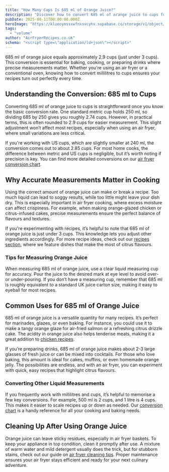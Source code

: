 ```yaml
---
title: "How Many Cups Is 685 ml of Orange Juice?"
description: "Discover how to convert 685 ml of orange juice to cups for perfect baking and cooking every time. Includes handy air fryer tips!"
pubDate: 2025-08-11T00:00:00.000Z
heroImage: "https://klueoymssxwfnxsvcyhv.supabase.co/storage/v1/object/public/md/how-many-cups-is-685-ml-of-orange-juice-9f4e85b2.webp"
tags:
  - "volume"
author: "AirFryerRecipes.co.uk"
schema: "<script type=\"application/ld+json\"></script>"
---
```


<p>685 ml of orange juice equals approximately 2.9 cups (just under 3 cups). This conversion is essential for baking, cooking, or preparing drinks where precise measurements matter. Whether you're using an air fryer or a conventional oven, knowing how to convert millilitres to cups ensures your recipes turn out perfectly every time.</p>

<h2>Understanding the Conversion: 685 ml to Cups</h2>
<p>Converting 685 ml of orange juice to cups is straightforward once you know the basic conversion rate. One standard metric cup holds 250 ml, so dividing 685 by 250 gives you roughly 2.74 cups. However, in practical terms, this is often rounded to 2.9 cups for easier measurement. This slight adjustment won’t affect most recipes, especially when using an air fryer, where small variations are less critical.</p>
<p>If you're working with US cups, which are slightly smaller at 240 ml, the conversion comes out to about 2.85 cups. For most home cooks, the difference between metric and US cups is negligible, but it’s worth noting if precision is key. You can find more detailed conversions on our <a href=https://www.airfryerrecipe.co.uk/air-fryer-conversion-chart>air fryer conversion chart</a>.</p>

<h2>Why Accurate Measurements Matter in Cooking</h2>
<p>Using the correct amount of orange juice can make or break a recipe. Too much liquid can lead to soggy results, while too little might leave your dish dry. This is especially important in air fryer cooking, where excess moisture can affect crispiness. For example, when making orange-glazed chicken or citrus-infused cakes, precise measurements ensure the perfect balance of flavours and textures.</p>
<p>If you're experimenting with recipes, it’s helpful to note that 685 ml of orange juice is just under 3 cups. This knowledge lets you adjust other ingredients accordingly. For more recipe ideas, check out our <a href=https://www.airfryerrecipe.co.uk/recipes>recipes section</a>, where we feature dishes that make the most of citrus flavours.</p>

<h3>Tips for Measuring Orange Juice</h3>
<p>When measuring 685 ml of orange juice, use a clear liquid measuring cup for accuracy. Pour the juice to the desired mark at eye level to avoid over- or under-pouring. If you don’t have a measuring cup, remember that 685 ml is roughly equivalent to a standard UK juice carton size, making it easy to eyeball for most recipes.</p>

<h2>Common Uses for 685 ml of Orange Juice</h2>
<p>685 ml of orange juice is a versatile quantity for many recipes. It’s perfect for marinades, glazes, or even baking. For instance, you could use it to make a tangy orange glaze for air-fried salmon or a refreshing citrus drizzle cake. The acidity in orange juice also helps tenderise meats, making it a great addition to <a href=https://www.airfryerrecipe.co.uk/recipe-category/chicken>chicken recipes</a>.</p>
<p>If you’re preparing drinks, 685 ml of orange juice makes about 2-3 large glasses of fresh juice or can be mixed into cocktails. For those who love baking, this amount is ideal for cakes, muffins, or even homemade orange jelly. The possibilities are endless, and with an air fryer, you can experiment with quick, easy recipes that highlight citrus flavours.</p>

<h3>Converting Other Liquid Measurements</h3>
<p>If you frequently work with millilitres and cups, it’s helpful to memorise a few key conversions. For example, 500 ml is 2 cups, and 1 litre is 4 cups. This makes it easier to scale recipes up or down as needed. Our <a href=https://www.airfryerrecipe.co.uk/air-fryer-conversion-chart>conversion chart</a> is a handy reference for all your cooking and baking needs.</p>

<h2>Cleaning Up After Using Orange Juice</h2>
<p>Orange juice can leave sticky residues, especially in air fryer baskets. To keep your appliance in top condition, clean it promptly after use. A mixture of warm water and mild detergent usually does the trick, but for stubborn stains, check out our guide on <a href=https://www.airfryerrecipe.co.uk/air-fryer-cleaner>air fryer cleaning tips</a>. Proper maintenance ensures your air fryer stays efficient and ready for your next culinary adventure.</p>